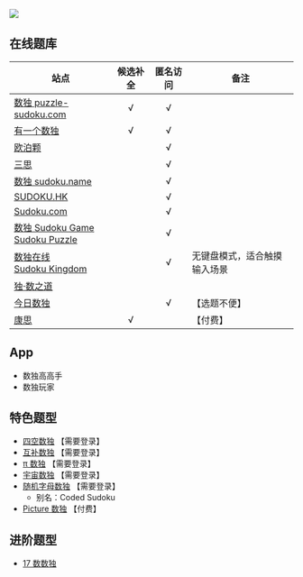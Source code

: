 ![](https://cn.sudoku.today/pic/classsudoku9/9517_124875.png)

## 在线题库
| 站点 | 候选补全 | 匿名访问 | 备注 |
| --- | :---: | :---: | --- |
| [数独 puzzle-sudoku.com][] | √ | √ | |
| [有一个数独][] | √ | √ | |
| [欧泊颗][] | | √ | |
| [三思][] | | √ | |
| [数独 sudoku.name][] | | √ | |
| [SUDOKU.HK][] | | √ | |
| [Sudoku.com][] | | √ | |
| [数独 Sudoku Game][]<br>[Sudoku Puzzle][] | | √ | |
| [数独在线][]<br>[Sudoku Kingdom] | | √ | 无键盘模式，适合触摸输入场景 |
| [独·数之道][] | | | |
| [今日数独][] | | √ | 【选题不便】 |
| [康思][] | √ |  | 【付费】 |

## App
- 数独高高手
- 数独玩家

## 特色题型
- [四空数独](http://www.sudokufans.org.cn/lx/game.index.php?type=4e) 【需要登录】
- [互补数独](http://www.sudokufans.org.cn/lx/game.index.php?type=bs) 【需要登录】
- [π 数独](http://www.sudokufans.org.cn/lx/game.index.php?type=pi) 【需要登录】
- [宇宙数独](http://www.sudokufans.org.cn/lx/game.index.php?type=sym) 【需要登录】
- [随机字母数独](http://www.sudokufans.org.cn/lx/game.index.php?type=rdm) 【需要登录】
  - 别名：Coded Sudoku
- [Picture 数独](https://www.conceptispuzzles.com/zh/index.aspx?uri=puzzle/sudoku) 【付费】

## 进阶题型
- [17 数数独](17数数独.md)

[独·数之道]: http://www.sudokufans.org.cn/lx/game.index.php?type=30
[今日数独]: https://cn.sudoku.today/g-classic-sudoku/
[欧泊颗]: https://www.oubk.com/sudoku/sudoku-3x3-0.html?level=5
[三思]: https://www.12634.com/sudoku/sudoku/level10
[数独在线]: https://sudoku-cn.com/
[数独 puzzle-sudoku.com]: https://cn.puzzle-sudoku.com/?size=5
[数独 sudoku.name]: https://www.sudoku.name/index-cn.php
[数独 Sudoku Game]: http://www.sudokugame.org/
[SUDOKU.HK]: https://sudoku.hk/
[Sudoku.com]: https://sudoku.com/zh
[Sudoku Kingdom]: https://sudokukingdom.com/
[Sudoku Puzzle]: https://cn.sudokupuzzle.org/
[有一个数独]: https://shudu.one/
[康思]: https://www.conceptispuzzles.com/zh/index.aspx?uri=puzzle/sudoku